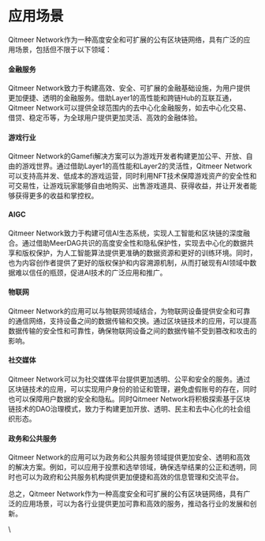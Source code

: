 # 应用场景

Qitmeer Network作为一种高度安全和可扩展的公有区块链网络，具有广泛的应用场景，包括但不限于以下领域：

#### 金融服务

Qitmeer Network致力于构建高效、安全、可扩展的金融基础设施，为用户提供更加便捷、透明的金融服务。借助Layer1的高性能和跨链Hub的互联互通，Qitmeer Network可以提供全球范围内的去中心化金融服务，如去中心化交易、借贷、稳定币等，为全球用户提供更加灵活、高效的金融体验。

#### 游戏行业

Qitmeer Network的Gamefi解决方案可以为游戏开发者构建更加公平、开放、自由的游戏世界。通过借助Layer1的高性能和Layer2的灵活性，Qitmeer Network可以支持高并发、低成本的游戏运营，同时利用NFT技术保障游戏资产的安全性和可交易性，让游戏玩家能够自由地购买、出售游戏道具、获得收益，并让开发者能够获得更多的收益和掌控权。

#### AIGC

Qitmeer Network致力于构建可信AI生态系统，实现人工智能和区块链的深度融合。通过借助MeerDAG共识的高度安全性和隐私保护性，实现去中心化的数据共享和版权保护，为人工智能算法提供更准确的数据资源和更好的训练环境。同时，也为内容创作者提供了更好的版权保护和内容溯源机制，从而打破现有AI领域中数据难以信任的瓶颈，促进AI技术的广泛应用和推广。

#### 物联网

Qitmeer Network的应用可以与物联网领域结合，为物联网设备提供安全和可靠的通信网络，支持设备之间的数据传输和交换。通过区块链技术的应用，可以提高数据传输的安全性和可靠性，确保物联网设备之间的数据传输不受到篡改和攻击的影响。

#### 社交媒体

Qitmeer Network可以为社交媒体平台提供更加透明、公平和安全的服务。通过区块链技术的应用，可以实现用户身份的验证和管理，避免虚假账号的存在，同时也可以保障用户数据的安全和隐私。同时Qitmeer Network将积极探索基于区块链技术的DAO治理模式，致力于构建更加开放、透明、民主和去中心化的社会组织形态。

#### 政务和公共服务

Qitmeer Network的应用可以为政务和公共服务领域提供更加安全、透明和高效的解决方案。例如，可以应用于投票和选举领域，确保选举结果的公正和透明，同时也可以为政府和公共服务机构提供更加便捷和高效的信息管理和交流平台。

总之，Qitmeer Network作为一种高度安全和可扩展的公有区块链网络，具有广泛的应用场景，可以为各行业提供更加可靠和高效的服务，推动各行业的发展和创新。

\

